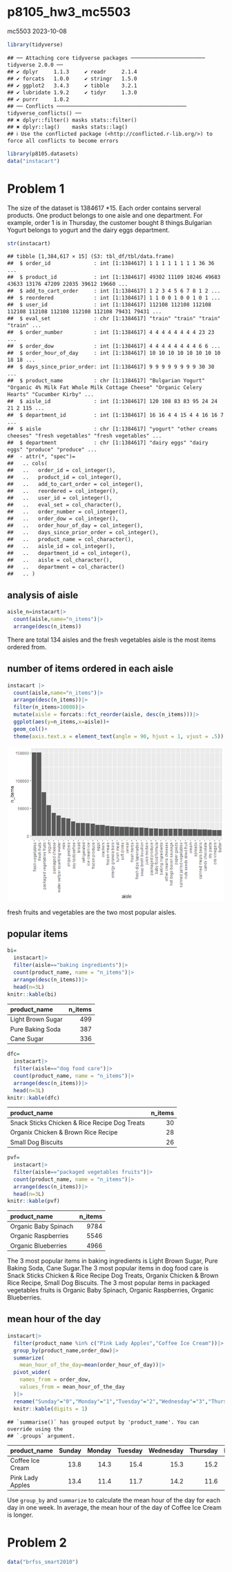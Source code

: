 p8105_hw3_mc5503
================
mc5503
2023-10-08

``` r
library(tidyverse)
```

    ## ── Attaching core tidyverse packages ──────────────────────── tidyverse 2.0.0 ──
    ## ✔ dplyr     1.1.3     ✔ readr     2.1.4
    ## ✔ forcats   1.0.0     ✔ stringr   1.5.0
    ## ✔ ggplot2   3.4.3     ✔ tibble    3.2.1
    ## ✔ lubridate 1.9.2     ✔ tidyr     1.3.0
    ## ✔ purrr     1.0.2     
    ## ── Conflicts ────────────────────────────────────────── tidyverse_conflicts() ──
    ## ✖ dplyr::filter() masks stats::filter()
    ## ✖ dplyr::lag()    masks stats::lag()
    ## ℹ Use the conflicted package (<http://conflicted.r-lib.org/>) to force all conflicts to become errors

``` r
library(p8105.datasets)
data("instacart")
```

# Problem 1

The size of the dataset is 1384617 \*15. Each order contains serveral
products. One product belongs to one aisle and one department. For
example, order 1 is in Thursday, the customer bought 8 things.Bulgarian
Yogurt belongs to yogurt and the dairy eggs department.

``` r
str(instacart)
```

    ## tibble [1,384,617 × 15] (S3: tbl_df/tbl/data.frame)
    ##  $ order_id              : int [1:1384617] 1 1 1 1 1 1 1 1 36 36 ...
    ##  $ product_id            : int [1:1384617] 49302 11109 10246 49683 43633 13176 47209 22035 39612 19660 ...
    ##  $ add_to_cart_order     : int [1:1384617] 1 2 3 4 5 6 7 8 1 2 ...
    ##  $ reordered             : int [1:1384617] 1 1 0 0 1 0 0 1 0 1 ...
    ##  $ user_id               : int [1:1384617] 112108 112108 112108 112108 112108 112108 112108 112108 79431 79431 ...
    ##  $ eval_set              : chr [1:1384617] "train" "train" "train" "train" ...
    ##  $ order_number          : int [1:1384617] 4 4 4 4 4 4 4 4 23 23 ...
    ##  $ order_dow             : int [1:1384617] 4 4 4 4 4 4 4 4 6 6 ...
    ##  $ order_hour_of_day     : int [1:1384617] 10 10 10 10 10 10 10 10 18 18 ...
    ##  $ days_since_prior_order: int [1:1384617] 9 9 9 9 9 9 9 9 30 30 ...
    ##  $ product_name          : chr [1:1384617] "Bulgarian Yogurt" "Organic 4% Milk Fat Whole Milk Cottage Cheese" "Organic Celery Hearts" "Cucumber Kirby" ...
    ##  $ aisle_id              : int [1:1384617] 120 108 83 83 95 24 24 21 2 115 ...
    ##  $ department_id         : int [1:1384617] 16 16 4 4 15 4 4 16 16 7 ...
    ##  $ aisle                 : chr [1:1384617] "yogurt" "other creams cheeses" "fresh vegetables" "fresh vegetables" ...
    ##  $ department            : chr [1:1384617] "dairy eggs" "dairy eggs" "produce" "produce" ...
    ##  - attr(*, "spec")=
    ##   .. cols(
    ##   ..   order_id = col_integer(),
    ##   ..   product_id = col_integer(),
    ##   ..   add_to_cart_order = col_integer(),
    ##   ..   reordered = col_integer(),
    ##   ..   user_id = col_integer(),
    ##   ..   eval_set = col_character(),
    ##   ..   order_number = col_integer(),
    ##   ..   order_dow = col_integer(),
    ##   ..   order_hour_of_day = col_integer(),
    ##   ..   days_since_prior_order = col_integer(),
    ##   ..   product_name = col_character(),
    ##   ..   aisle_id = col_integer(),
    ##   ..   department_id = col_integer(),
    ##   ..   aisle = col_character(),
    ##   ..   department = col_character()
    ##   .. )

## analysis of aisle

``` r
aisle_n=instacart|>
  count(aisle,name="n_items")|>
  arrange(desc(n_items))
```

There are total 134 aisles and the fresh vegetables aisle is the most
items ordered from.

## number of items ordered in each aisle

``` r
instacart |> 
  count(aisle,name="n_items")|>
  arrange(desc(n_items))|>
  filter(n_items>10000)|>
  mutate(aisle = forcats::fct_reorder(aisle, desc(n_items)))|>
  ggplot(aes(y=n_items,x=aisle))+
  geom_col()+
  theme(axis.text.x = element_text(angle = 90, hjust = 1, vjust = .5))
```

![](p8105_hw3_mc5503_files/figure-gfm/unnamed-chunk-4-1.png)<!-- -->

fresh fruits and vegetables are the two most popular aisles.

## popular items

``` r
bi=
  instacart|>
  filter(aisle=="baking ingredients")|>
  count(product_name, name = "n_items")|>
  arrange(desc(n_items))|>
  head(n=3L)
knitr::kable(bi)
```

| product_name      | n_items |
|:------------------|--------:|
| Light Brown Sugar |     499 |
| Pure Baking Soda  |     387 |
| Cane Sugar        |     336 |

``` r
dfc=
  instacart|>
  filter(aisle=="dog food care")|>
  count(product_name, name = "n_items")|>
  arrange(desc(n_items))|>
  head(n=3L)
knitr::kable(dfc)
```

| product_name                                  | n_items |
|:----------------------------------------------|--------:|
| Snack Sticks Chicken & Rice Recipe Dog Treats |      30 |
| Organix Chicken & Brown Rice Recipe           |      28 |
| Small Dog Biscuits                            |      26 |

``` r
pvf=
  instacart|>
  filter(aisle=="packaged vegetables fruits")|>
  count(product_name, name = "n_items")|>
  arrange(desc(n_items))|>
  head(n=3L)
knitr::kable(pvf)
```

| product_name         | n_items |
|:---------------------|--------:|
| Organic Baby Spinach |    9784 |
| Organic Raspberries  |    5546 |
| Organic Blueberries  |    4966 |

The 3 most popular items in baking ingredients is Light Brown Sugar,
Pure Baking Soda, Cane Sugar.The 3 most popular items in dog food care
is Snack Sticks Chicken & Rice Recipe Dog Treats, Organix Chicken &
Brown Rice Recipe, Small Dog Biscuits. The 3 most popular items in
packaged vegetables fruits is Organic Baby Spinach, Organic Raspberries,
Organic Blueberries.

## mean hour of the day

``` r
instacart|>
  filter(product_name %in% c("Pink Lady Apples","Coffee Ice Cream"))|>
  group_by(product_name,order_dow)|>
  summarize(
    mean_hour_of_the_day=mean(order_hour_of_day))|>
  pivot_wider(
    names_from = order_dow,
    values_from = mean_hour_of_the_day
  )|> 
  rename("Sunday"="0","Monday"="1","Tuesday"="2","Wednesday"="3","Thursday"="4","Friday"="5","Saturdy"="6")|>
  knitr::kable(digits = 1)
```

    ## `summarise()` has grouped output by 'product_name'. You can override using the
    ## `.groups` argument.

| product_name     | Sunday | Monday | Tuesday | Wednesday | Thursday | Friday | Saturdy |
|:-----------------|-------:|-------:|--------:|----------:|---------:|-------:|--------:|
| Coffee Ice Cream |   13.8 |   14.3 |    15.4 |      15.3 |     15.2 |   12.3 |    13.8 |
| Pink Lady Apples |   13.4 |   11.4 |    11.7 |      14.2 |     11.6 |   12.8 |    11.9 |

Use `group_by` and `summarize` to calculate the mean hour of the day for
each day in one week. In average, the mean hour of the day of Coffee Ice
Cream is longer.

# Problem 2

``` r
data("brfss_smart2010")
```
